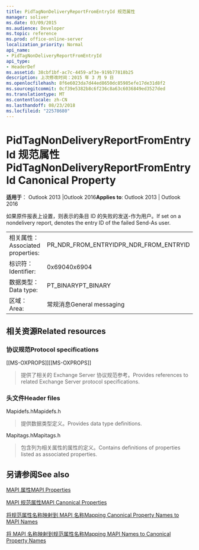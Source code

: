 ```yaml
---
title: PidTagNonDeliveryReportFromEntryId 规范属性
manager: soliver
ms.date: 03/09/2015
ms.audience: Developer
ms.topic: reference
ms.prod: office-online-server
localization_priority: Normal
api_name:
- PidTagNonDeliveryReportFromEntryId
api_type:
- HeaderDef
ms.assetid: 38cbf1bf-ac7c-4459-af3e-919b77818b25
description: 上次修改时间：2015 年 3 月 9 日
ms.openlocfilehash: 8f6e6023da7d44ed8650dc85985efe17de31d8f2
ms.sourcegitcommit: 0cf39e5382b8c6f236c8a63c6036849ed3527ded
ms.translationtype: MT
ms.contentlocale: zh-CN
ms.lasthandoff: 08/23/2018
ms.locfileid: "22578680"
---
```

# <a name="pidtagnondeliveryreportfromentryid-canonical-property"></a><span data-ttu-id="2224d-103">PidTagNonDeliveryReportFromEntryId 规范属性</span><span class="sxs-lookup"><span data-stu-id="2224d-103">PidTagNonDeliveryReportFromEntryId Canonical Property</span></span>

  
  
<span data-ttu-id="2224d-104">**适用于**： Outlook 2013 |Outlook 2016</span><span class="sxs-lookup"><span data-stu-id="2224d-104">**Applies to**: Outlook 2013 | Outlook 2016</span></span> 
  
<span data-ttu-id="2224d-105">如果原件报表上设置，则表示的条目 ID 的失败的发送-作为用户。</span><span class="sxs-lookup"><span data-stu-id="2224d-105">If set on a nondelivery report, denotes the entry ID of the failed Send-As user.</span></span>
  
|||
|:-----|:-----|
|<span data-ttu-id="2224d-106">相关属性：</span><span class="sxs-lookup"><span data-stu-id="2224d-106">Associated properties:</span></span>  <br/> |<span data-ttu-id="2224d-107">PR_NDR_FROM_ENTRYID</span><span class="sxs-lookup"><span data-stu-id="2224d-107">PR_NDR_FROM_ENTRYID</span></span>  <br/> |
|<span data-ttu-id="2224d-108">标识符：</span><span class="sxs-lookup"><span data-stu-id="2224d-108">Identifier:</span></span>  <br/> |<span data-ttu-id="2224d-109">0x6904</span><span class="sxs-lookup"><span data-stu-id="2224d-109">0x6904</span></span>  <br/> |
|<span data-ttu-id="2224d-110">数据类型：</span><span class="sxs-lookup"><span data-stu-id="2224d-110">Data type:</span></span>  <br/> |<span data-ttu-id="2224d-111">PT_BINARY</span><span class="sxs-lookup"><span data-stu-id="2224d-111">PT_BINARY</span></span>  <br/> |
|<span data-ttu-id="2224d-112">区域：</span><span class="sxs-lookup"><span data-stu-id="2224d-112">Area:</span></span>  <br/> |<span data-ttu-id="2224d-113">常规消息</span><span class="sxs-lookup"><span data-stu-id="2224d-113">General messaging</span></span>  <br/> |
   
## <a name="related-resources"></a><span data-ttu-id="2224d-114">相关资源</span><span class="sxs-lookup"><span data-stu-id="2224d-114">Related resources</span></span>

### <a name="protocol-specifications"></a><span data-ttu-id="2224d-115">协议规范</span><span class="sxs-lookup"><span data-stu-id="2224d-115">Protocol specifications</span></span>

<span data-ttu-id="2224d-116">[[MS-OXPROPS]]</span><span class="sxs-lookup"><span data-stu-id="2224d-116">[[MS-OXPROPS]]</span></span> 
  
> <span data-ttu-id="2224d-117">提供了相关的 Exchange Server 协议规范参考。</span><span class="sxs-lookup"><span data-stu-id="2224d-117">Provides references to related Exchange Server protocol specifications.</span></span>
    
### <a name="header-files"></a><span data-ttu-id="2224d-118">头文件</span><span class="sxs-lookup"><span data-stu-id="2224d-118">Header files</span></span>

<span data-ttu-id="2224d-119">Mapidefs.h</span><span class="sxs-lookup"><span data-stu-id="2224d-119">Mapidefs.h</span></span>
  
> <span data-ttu-id="2224d-120">提供数据类型定义。</span><span class="sxs-lookup"><span data-stu-id="2224d-120">Provides data type definitions.</span></span>
    
<span data-ttu-id="2224d-121">Mapitags.h</span><span class="sxs-lookup"><span data-stu-id="2224d-121">Mapitags.h</span></span>
  
> <span data-ttu-id="2224d-122">包含列为相关属性的属性的定义。</span><span class="sxs-lookup"><span data-stu-id="2224d-122">Contains definitions of properties listed as associated properties.</span></span>
    
## <a name="see-also"></a><span data-ttu-id="2224d-123">另请参阅</span><span class="sxs-lookup"><span data-stu-id="2224d-123">See also</span></span>



[<span data-ttu-id="2224d-124">MAPI 属性</span><span class="sxs-lookup"><span data-stu-id="2224d-124">MAPI Properties</span></span>](mapi-properties.md)
  
[<span data-ttu-id="2224d-125">MAPI 规范属性</span><span class="sxs-lookup"><span data-stu-id="2224d-125">MAPI Canonical Properties</span></span>](mapi-canonical-properties.md)
  
[<span data-ttu-id="2224d-126">将规范属性名称映射到 MAPI 名称</span><span class="sxs-lookup"><span data-stu-id="2224d-126">Mapping Canonical Property Names to MAPI Names</span></span>](mapping-canonical-property-names-to-mapi-names.md)
  
[<span data-ttu-id="2224d-127">将 MAPI 名称映射到规范属性名称</span><span class="sxs-lookup"><span data-stu-id="2224d-127">Mapping MAPI Names to Canonical Property Names</span></span>](mapping-mapi-names-to-canonical-property-names.md)

